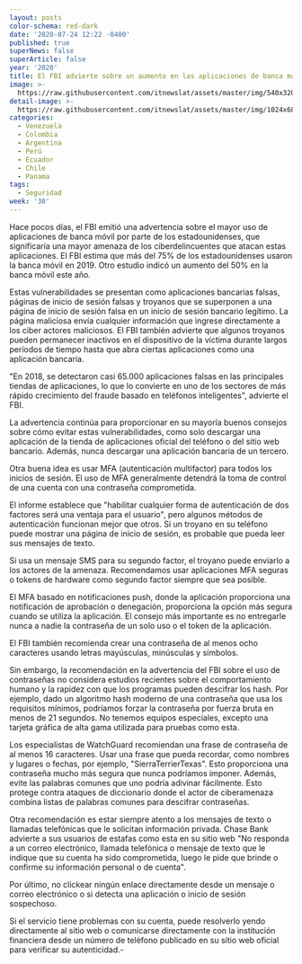 ```yaml
---
layout: posts
color-schema: red-dark
date: '2020-07-24 12:22 -0400'
published: true
superNews: false
superArticle: false
year: '2020'
title: El FBI advierte sobre un aumento en las aplicaciones de banca maliciosa
image: >-
  https://raw.githubusercontent.com/itnewslat/assets/master/img/540x320/FBI-p.jpg
detail-image: >-
  https://raw.githubusercontent.com/itnewslat/assets/master/img/1024x680/FBI-g.jpg
categories:
  - Venezuela
  - Colombia
  - Argentina
  - Perú
  - Ecuador
  - Chile
  - Panama
tags:
  - Seguridad
week: '30'
---
```

Hace pocos días, el FBI emitió una advertencia sobre el mayor uso de aplicaciones de banca móvil por parte de los estadounidenses, que significaría una mayor amenaza de los ciberdelincuentes que atacan estas aplicaciones.
El FBI estima que más del 75% de los estadounidenses usaron la banca móvil en 2019. Otro estudio indicó un aumento del 50% en la banca móvil este año.
 
Estas vulnerabilidades se presentan como aplicaciones bancarias falsas, páginas de inicio de sesión falsas y troyanos que se superponen a una página de inicio de sesión falsa en un inicio de sesión bancario legítimo. 
La página maliciosa envía cualquier información que ingrese directamente a los ciber actores maliciosos. El FBI también advierte que algunos troyanos pueden permanecer inactivos en el dispositivo de la víctima durante largos períodos de tiempo hasta que abra ciertas aplicaciones como una aplicación bancaria.
 
"En 2018, se detectaron casi 65.000 aplicaciones falsas en las principales tiendas de aplicaciones, lo que lo convierte en uno de los sectores de más rápido crecimiento del fraude basado en teléfonos inteligentes", advierte el FBI.
 
La advertencia continúa para proporcionar en su mayoría buenos consejos sobre cómo evitar estas vulnerabilidades, como solo descargar una aplicación de la tienda de aplicaciones oficial del teléfono o del sitio web bancario. Además, nunca descargar una aplicación bancaria de un tercero.
 
Otra buena idea es usar MFA (autenticación multifactor) para todos los inicios de sesión. 
El uso de MFA generalmente detendrá la toma de control de una cuenta con una contraseña comprometida. 

El informe establece que "habilitar cualquier forma de autenticación de dos factores será una ventaja para el usuario", pero algunos métodos de autenticación funcionan mejor que otros. Si un troyano en su teléfono puede mostrar una página de inicio de sesión, es probable que pueda leer sus mensajes de texto. 

Si usa un mensaje SMS para su segundo factor, el troyano puede enviarlo a los actores de la amenaza. Recomendamos usar aplicaciones MFA seguras o tokens de hardware como segundo factor siempre que sea posible. 

El MFA basado en notificaciones push, donde la aplicación proporciona una notificación de aprobación o denegación, proporciona la opción más segura cuando se utiliza la aplicación. El consejo más importante es no entregarle nunca a nadie la contraseña de un solo uso o el token de la aplicación.
 
El FBI también recomienda crear una contraseña de al menos ocho caracteres usando letras mayúsculas, minúsculas y símbolos. 

Sin embargo, la recomendación en la advertencia del FBI sobre el uso de contraseñas no considera estudios recientes sobre el comportamiento humano y la rapidez con que los programas pueden descifrar los hash. Por ejemplo, dado un algoritmo hash moderno de una contraseña que usa los requisitos mínimos, podríamos forzar la contraseña por fuerza bruta en menos de 21 segundos. No tenemos equipos especiales, excepto una tarjeta gráfica de alta gama utilizada para pruebas como esta.
 
Los especialistas de WatchGuard recomiendan una frase de contraseña de al menos 16 caracteres. Usar una frase que pueda recordar, como nombres y lugares o fechas, por ejemplo, "SierraTerrierTexas". Esto proporciona una contraseña mucho más segura que nunca podríamos imponer. Además, evite las palabras comunes que uno podría adivinar fácilmente. Esto protege contra ataques de diccionario donde el actor de ciberamenaza combina listas de palabras comunes para descifrar contraseñas.
 
Otra recomendación es estar siempre atento a los mensajes de texto o llamadas telefónicas que le solicitan información privada. Chase Bank advierte a sus usuarios de estafas como esta en su sitio web "No responda a un correo electrónico, llamada telefónica o mensaje de texto que le indique que su cuenta ha sido comprometida, luego le pide que brinde o confirme su información personal o de cuenta".

Por último, no clickear ningún enlace directamente desde un mensaje o correo electrónico o si detecta una aplicación o inicio de sesión sospechoso. 

Si el servicio tiene problemas con su cuenta, puede resolverlo yendo directamente al sitio web o comunicarse directamente con la institución financiera desde un número de teléfono publicado en su sitio web oficial para verificar su autenticidad.-


